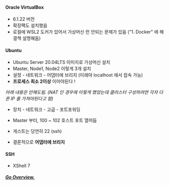 #### Oracle VirtualBox
 - 6.1.22 버전
 - 확장팩도 설치했음
 - 로컬에 WSL2 도커가 있어서 가상머신 런 안되는 문제가 있음 ("1. Docker" 에 해결책 설명해둠)

#### Ubuntu
 - Ubuntu Server 20.04LTS 이미지로 가상머신 설치
 - Master, Node1, Node2 이렇게 3개 설치
 - 설정 - 네트워크 - 어댑터에 브리지 (이래야 localhost 에서 접속 가능)
 - **프로세스 최소 2이상** 이어야된다 !

*아래 내용은 안해도됨. (NAT 인 경우에 이렇게 했었는데 클러스터 구성하려면 각자 다른 IP 를 가져야된다고 함)*
 - 장치 - 네트워크 - 고급 - 포트포워딩
 - Master 부터, 100 ~ 102 호스트 포트 열어둠
 - 게스트는 당연히 22 (ssh)

 - 결론적으로 **어댑터에 브리지**

#### SSH
 - XShell 7

##### [Go Overview.](https://github.com/es5es5/TIL/tree/main/kubernetes/2021-05-03)
